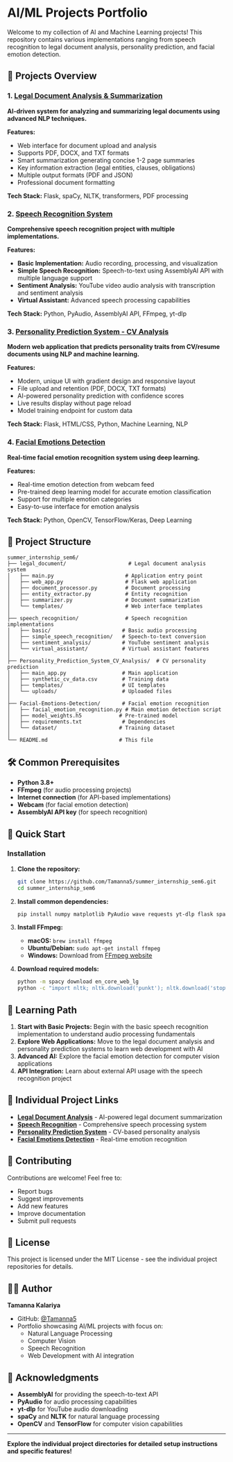 # AI/ML Projects Portfolio

Welcome to my collection of AI and Machine Learning projects! This repository contains various implementations ranging from speech recognition to legal document analysis, personality prediction, and facial emotion detection.

## 🚀 Projects Overview

### 1. [Legal Document Analysis & Summarization](https://github.com/Tamanna5/legal_document.git)
**AI-driven system for analyzing and summarizing legal documents using advanced NLP techniques.**

**Features:**
- Web interface for document upload and analysis
- Supports PDF, DOCX, and TXT formats
- Smart summarization generating concise 1-2 page summaries
- Key information extraction (legal entities, clauses, obligations)
- Multiple output formats (PDF and JSON)
- Professional document formatting

**Tech Stack:** Flask, spaCy, NLTK, transformers, PDF processing

### 2. [Speech Recognition System](https://github.com/Tamanna5/speech_recognition.git)
**Comprehensive speech recognition project with multiple implementations.**

**Features:**
- **Basic Implementation:** Audio recording, processing, and visualization
- **Simple Speech Recognition:** Speech-to-text using AssemblyAI API with multiple language support
- **Sentiment Analysis:** YouTube video audio analysis with transcription and sentiment analysis
- **Virtual Assistant:** Advanced speech processing capabilities

**Tech Stack:** Python, PyAudio, AssemblyAI API, FFmpeg, yt-dlp

### 3. [Personality Prediction System - CV Analysis](https://github.com/Tamanna5/Personality_Prediction_System_CV_Analysis.git)
**Modern web application that predicts personality traits from CV/resume documents using NLP and machine learning.**

**Features:**
- Modern, unique UI with gradient design and responsive layout
- File upload and retention (PDF, DOCX, TXT formats)
- AI-powered personality prediction with confidence scores
- Live results display without page reload
- Model training endpoint for custom data

**Tech Stack:** Flask, HTML/CSS, Python, Machine Learning, NLP

### 4. [Facial Emotions Detection](https://github.com/Tamanna5/Facial-Emotions-Detection.git)
**Real-time facial emotion recognition system using deep learning.**

**Features:**
- Real-time emotion detection from webcam feed
- Pre-trained deep learning model for accurate emotion classification
- Support for multiple emotion categories
- Easy-to-use interface for emotion analysis

**Tech Stack:** Python, OpenCV, TensorFlow/Keras, Deep Learning

## 📁 Project Structure

```
summer_internship_sem6/
├── legal_document/                    # Legal document analysis system
│   ├── main.py                       # Application entry point
│   ├── web_app.py                    # Flask web application
│   ├── document_processor.py         # Document processing
│   ├── entity_extractor.py           # Entity recognition
│   ├── summarizer.py                 # Document summarization
│   └── templates/                    # Web interface templates
│
├── speech_recognition/               # Speech recognition implementations
│   ├── basic/                       # Basic audio processing
│   ├── simple_speech_recognition/   # Speech-to-text conversion
│   ├── sentiment_analysis/          # YouTube sentiment analysis
│   └── virtual_assistant/           # Virtual assistant features
│
├── Personality_Prediction_System_CV_Analysis/  # CV personality prediction
│   ├── main_app.py                  # Main application
│   ├── synthetic_cv_data.csv        # Training data
│   ├── templates/                   # UI templates
│   └── uploads/                     # Uploaded files
│
├── Facial-Emotions-Detection/       # Facial emotion recognition
│   ├── facial_emotion_recognition.py # Main emotion detection script
│   ├── model_weights.h5            # Pre-trained model
│   ├── requirements.txt             # Dependencies
│   └── dataset/                    # Training dataset
│
└── README.md                       # This file
```

## 🛠️ Common Prerequisites

- **Python 3.8+**
- **FFmpeg** (for audio processing projects)
- **Internet connection** (for API-based implementations)
- **Webcam** (for facial emotion detection)
- **AssemblyAI API key** (for speech recognition)

## 🚀 Quick Start

### Installation

1. **Clone the repository:**
   ```bash
   git clone https://github.com/Tamanna5/summer_internship_sem6.git
   cd summer_internship_sem6
   ```

2. **Install common dependencies:**
   ```bash
   pip install numpy matplotlib PyAudio wave requests yt-dlp flask spacy nltk transformers torch pdfplumber python-docx reportlab werkzeug opencv-python tensorflow
   ```

3. **Install FFmpeg:**
   - **macOS:** `brew install ffmpeg`
   - **Ubuntu/Debian:** `sudo apt-get install ffmpeg`
   - **Windows:** Download from [FFmpeg website](https://ffmpeg.org/download.html)

4. **Download required models:**
   ```bash
   python -m spacy download en_core_web_lg
   python -c "import nltk; nltk.download('punkt'); nltk.download('stopwords')"
   ```

## 🎯 Learning Path

1. **Start with Basic Projects:** Begin with the basic speech recognition implementation to understand audio processing fundamentals
2. **Explore Web Applications:** Move to the legal document analysis and personality prediction systems to learn web development with AI
3. **Advanced AI:** Explore the facial emotion detection for computer vision applications
4. **API Integration:** Learn about external API usage with the speech recognition project

## 🔗 Individual Project Links

- **[Legal Document Analysis](https://github.com/Tamanna5/legal_document.git)** - AI-powered legal document summarization
- **[Speech Recognition](https://github.com/Tamanna5/speech_recognition.git)** - Comprehensive speech processing system
- **[Personality Prediction System](https://github.com/Tamanna5/Personality_Prediction_System_CV_Analysis.git)** - CV-based personality analysis
- **[Facial Emotions Detection](https://github.com/Tamanna5/Facial-Emotions-Detection.git)** - Real-time emotion recognition

## 🤝 Contributing

Contributions are welcome! Feel free to:

- Report bugs
- Suggest improvements
- Add new features
- Improve documentation
- Submit pull requests

## 📝 License

This project is licensed under the MIT License - see the individual project repositories for details.

## 👨‍💻 Author

**Tamanna Kalariya**

- GitHub: [@Tamanna5](https://github.com/Tamanna5)
- Portfolio showcasing AI/ML projects with focus on:
  - Natural Language Processing
  - Computer Vision
  - Speech Recognition
  - Web Development with AI integration

## 🙏 Acknowledgments

- **AssemblyAI** for providing the speech-to-text API
- **PyAudio** for audio processing capabilities
- **yt-dlp** for YouTube audio downloading
- **spaCy** and **NLTK** for natural language processing
- **OpenCV** and **TensorFlow** for computer vision capabilities

---

**Explore the individual project directories for detailed setup instructions and specific features!** 